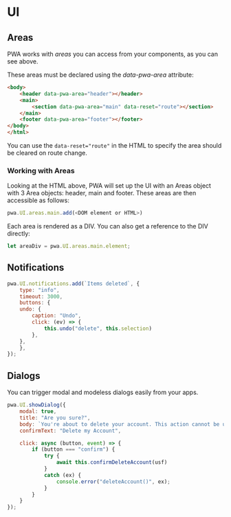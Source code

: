 # UI

## Areas

PWA works with *areas* you can access from your components, as you can see above.

These areas must be declared using the *data-pwa-area* attribute:

```html
<body>
    <header data-pwa-area="header"></header>
    <main>
        <section data-pwa-area="main" data-reset="route"></section>
    </main>
    <footer data-pwa-area="footer"></footer>
</body>
</html>
```

You can use the ```data-reset="route"``` in the HTML to specify the area should be cleared on route change.

### Working with Areas

Looking at the HTML above, PWA will set up the UI with an Areas object with 3 Area objects: header, main and footer.
These areas are then accessible as follows:

```js
pwa.UI.areas.main.add(<DOM element or HTML>)
```

Each area is rendered as a DIV. You can also get a reference to the DIV directly:

```js
let areaDiv = pwa.UI.areas.main.element;
```


## Notifications

```js
pwa.UI.notifications.add(`Items deleted`, {
    type: "info",
    timeout: 3000,
    buttons: {
    undo: {
        caption: "Undo",
        click: (ev) => {
            this.undo("delete", this.selection)
        },
    },
    },
});
```

## Dialogs

You can trigger modal and modeless dialogs easily from your apps.

```js
pwa.UI.showDialog({
    modal: true,
    title: "Are you sure?",
    body: `You're about to delete your account. This action cannot be undone.`,
    confirmText: "Delete my Account",

    click: async (button, event) => {
        if (button === "confirm") {
            try {
                await this.confirmDeleteAccount(usf)
            }
            catch (ex) {
                console.error("deleteAccount()", ex);
            }
        }
    }
});
```